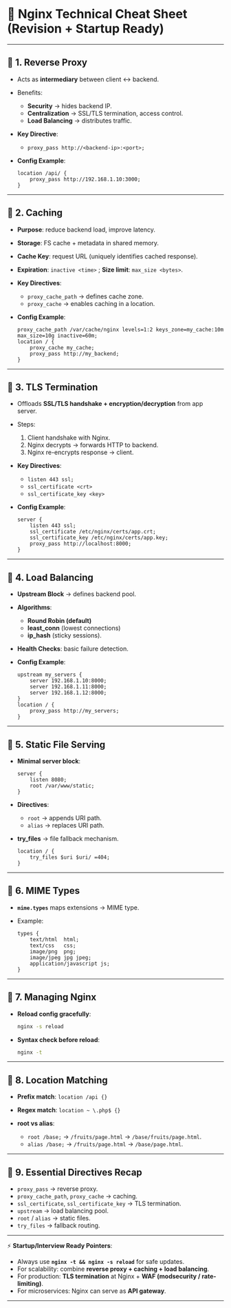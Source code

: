 # 🚀 Nginx Technical Cheat Sheet (Revision + Startup Ready)

---

## 🔹 1. Reverse Proxy

* Acts as **intermediary** between client ↔ backend.
* Benefits:

  * **Security** → hides backend IP.
  * **Centralization** → SSL/TLS termination, access control.
  * **Load Balancing** → distributes traffic.
* **Key Directive**:

  * `proxy_pass http://<backend-ip>:<port>;`
* **Config Example**:

  ```nginx
  location /api/ {
      proxy_pass http://192.168.1.10:3000;
  }
  ```

---

## 🔹 2. Caching

* **Purpose**: reduce backend load, improve latency.
* **Storage**: FS cache + metadata in shared memory.
* **Cache Key**: request URL (uniquely identifies cached response).
* **Expiration**: `inactive <time>` ; **Size limit**: `max_size <bytes>`.
* **Key Directives**:

  * `proxy_cache_path` → defines cache zone.
  * `proxy_cache` → enables caching in a location.
* **Config Example**:

  ```nginx
  proxy_cache_path /var/cache/nginx levels=1:2 keys_zone=my_cache:10m max_size=10g inactive=60m;
  location / {
      proxy_cache my_cache;
      proxy_pass http://my_backend;
  }
  ```

---

## 🔹 3. TLS Termination

* Offloads **SSL/TLS handshake + encryption/decryption** from app server.
* Steps:

  1. Client handshake with Nginx.
  2. Nginx decrypts → forwards HTTP to backend.
  3. Nginx re-encrypts response → client.
* **Key Directives**:

  * `listen 443 ssl;`
  * `ssl_certificate <crt>`
  * `ssl_certificate_key <key>`
* **Config Example**:

  ```nginx
  server {
      listen 443 ssl;
      ssl_certificate /etc/nginx/certs/app.crt;
      ssl_certificate_key /etc/nginx/certs/app.key;
      proxy_pass http://localhost:8000;
  }
  ```

---

## 🔹 4. Load Balancing

* **Upstream Block** → defines backend pool.
* **Algorithms**:

  * **Round Robin (default)**
  * **least\_conn** (lowest connections)
  * **ip\_hash** (sticky sessions).
* **Health Checks**: basic failure detection.
* **Config Example**:

  ```nginx
  upstream my_servers {
      server 192.168.1.10:8000;
      server 192.168.1.11:8000;
      server 192.168.1.12:8000;
  }
  location / {
      proxy_pass http://my_servers;
  }
  ```

---

## 🔹 5. Static File Serving

* **Minimal server block**:

  ```nginx
  server {
      listen 8080;
      root /var/www/static;
  }
  ```
* **Directives**:

  * `root` → appends URI path.
  * `alias` → replaces URI path.
* **try\_files** → file fallback mechanism.

  ```nginx
  location / {
      try_files $uri $uri/ =404;
  }
  ```

---

## 🔹 6. MIME Types

* **`mime.types`** maps extensions → MIME type.
* Example:

  ```nginx
  types {
      text/html  html;
      text/css   css;
      image/png  png;
      image/jpeg jpg jpeg;
      application/javascript js;
  }
  ```

---

## 🔹 7. Managing Nginx

* **Reload config gracefully**:

  ```bash
  nginx -s reload
  ```
* **Syntax check before reload**:

  ```bash
  nginx -t
  ```

---

## 🔹 8. Location Matching

* **Prefix match**: `location /api {}`
* **Regex match**: `location ~ \.php$ {}`
* **root vs alias**:

  * `root /base;` → `/fruits/page.html` → `/base/fruits/page.html`.
  * `alias /base;` → `/fruits/page.html` → `/base/page.html`.

---

## 🔹 9. Essential Directives Recap

* `proxy_pass` → reverse proxy.
* `proxy_cache_path`, `proxy_cache` → caching.
* `ssl_certificate`, `ssl_certificate_key` → TLS termination.
* `upstream` → load balancing pool.
* `root` / `alias` → static files.
* `try_files` → fallback routing.

---

⚡ **Startup/Interview Ready Pointers**:

* Always use **`nginx -t && nginx -s reload`** for safe updates.
* For scalability: combine **reverse proxy + caching + load balancing**.
* For production: **TLS termination** at Nginx + **WAF (modsecurity / rate-limiting)**.
* For microservices: Nginx can serve as **API gateway**.

---
